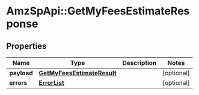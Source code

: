 # AmzSpApi::GetMyFeesEstimateResponse

## Properties
Name | Type | Description | Notes
------------ | ------------- | ------------- | -------------
**payload** | [**GetMyFeesEstimateResult**](GetMyFeesEstimateResult.md) |  | [optional] 
**errors** | [**ErrorList**](ErrorList.md) |  | [optional] 

